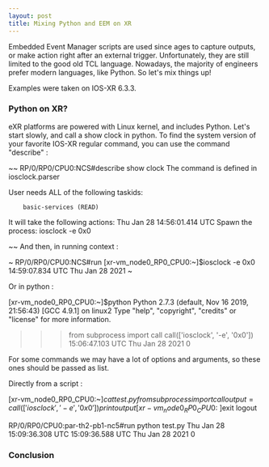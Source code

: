 ```yaml
---
layout: post
title: Mixing Python and EEM on XR
---
```


Embedded Event Manager scripts are used since ages to capture outputs, or make action right after an external trigger. Unfortunately, they are still limited to the good old TCL language. Nowadays, the majority of engineers prefer modern languages, like Python. So let's mix things up!

Examples were taken on IOS-XR 6.3.3.


### Python on XR?
eXR platforms are powered with Linux kernel, and includes Python. Let's start slowly, and call a show clock in python. To find the system version of your favorite IOS-XR regular command, you can use the command "describe" :

~~
RP/0/RP0/CPU0:NCS#describe show clock 
The command is defined in iosclock.parser


User needs ALL of the following taskids:

        basic-services (READ) 

It will take the following actions:
Thu Jan 28 14:56:01.414 UTC
  Spawn the process:
        iosclock -e 0x0 

~~
And then, in running context :

~
RP/0/RP0/CPU0:NCS#run
[xr-vm_node0_RP0_CPU0:~]$iosclock -e 0x0
14:59:07.834 UTC Thu Jan 28 2021
~

Or in python :

[xr-vm_node0_RP0_CPU0:~]$python
Python 2.7.3 (default, Nov 16 2019, 21:56:43) 
[GCC 4.9.1] on linux2
Type "help", "copyright", "credits" or "license" for more information.
>>> from subprocess import call
>>> call(['iosclock', '-e', '0x0'])
15:06:47.103 UTC Thu Jan 28 2021
0

For some commands we may have a lot of options and arguments, so these ones should be passed as list.

Directly from a script :


[xr-vm_node0_RP0_CPU0:~]$cat test.py 
from subprocess import call
output = call(['iosclock', '-e', '0x0'])
print output
[xr-vm_node0_RP0_CPU0:~]$exit
logout

RP/0/RP0/CPU0:par-th2-pb1-nc5#run python test.py
Thu Jan 28 15:09:36.308 UTC
15:09:36.588 UTC Thu Jan 28 2021
0


### Conclusion



